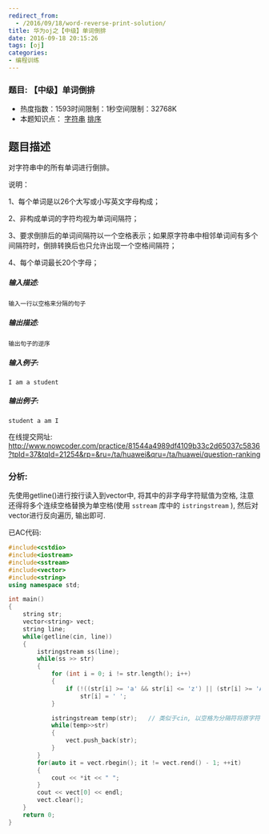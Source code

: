 ```yaml
---
redirect_from:
  - /2016/09/18/word-reverse-print-solution/
title: 华为oj之【中级】单词倒排
date: 2016-09-18 20:15:26
tags: [oj]
categories:
- 编程训练
---
```


### 题目: 【中级】单词倒排

- 热度指数：1593时间限制：1秒空间限制：32768K
- 本题知识点： [字符串](http://www.nowcoder.com/questionCenter?questionTypes=000100&mutiTagIds=579) [排序](http://www.nowcoder.com/questionCenter?questionTypes=000100&mutiTagIds=590)


## 题目描述

对字符串中的所有单词进行倒排。

说明：

1、每个单词是以26个大写或小写英文字母构成；

2、非构成单词的字符均视为单词间隔符；

3、要求倒排后的单词间隔符以一个空格表示；如果原字符串中相邻单词间有多个间隔符时，倒排转换后也只允许出现一个空格间隔符；

4、每个单词最长20个字母；

##### **输入描述:**

```
输入一行以空格来分隔的句子
```

##### **输出描述:**

```
输出句子的逆序
```

##### **输入例子:**

```
I am a student
```

##### **输出例子:**

```
student a am I
```



在线提交网址: http://www.nowcoder.com/practice/81544a4989df4109b33c2d65037c5836?tpId=37&tqId=21254&rp=&ru=/ta/huawei&qru=/ta/huawei/question-ranking



### 分析:

先使用getline()进行按行读入到vector中, 将其中的非字母字符赋值为空格, 注意还得将多个连续空格替换为单空格(使用 `sstream` 库中的 `istringstream` ), 然后对vector进行反向遍历, 输出即可.



已AC代码:

```cpp
#include<cstdio>
#include<iostream>
#include<sstream>
#include<vector>
#include<string>
using namespace std;

int main()
{
	string str;
	vector<string> vect;
	string line;
	while(getline(cin, line))
	{
		istringstream ss(line);
		while(ss >> str)
		{
			for (int i = 0; i != str.length(); i++)
			{
				if (!((str[i] >= 'a' && str[i] <= 'z') || (str[i] >= 'A' && str[i] <= 'Z')))
					str[i] = ' ';
			}

			istringstream temp(str);   // 类似于cin, 以空格为分隔符将原字符串中的子字符串保存
			while(temp>>str) 
			{
				vect.push_back(str);
			}
		}
		for(auto it = vect.rbegin(); it != vect.rend() - 1; ++it)
		{
			cout << *it << " ";
		}
		cout << vect[0] << endl;
		vect.clear();
	}
	return 0;
}
```
